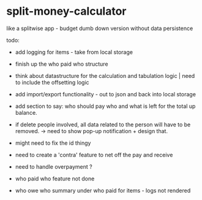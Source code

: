 # split-money-calculator
like a splitwise app - budget dumb down version without data persistence


todo:
- add logging for items - take from local storage
- finish up the who paid who structure
- think about datastructure for the calculation and tabulation logic | need to include the offsetting logic
- add import/export functionality - out to json and back into local storage

- add section to say: who should pay who and what is left for the total up balance.

- if delete people involved, all data related to the person will have to be removed.
 -> need to show pop-up notification + design that.

- might need to fix the id thingy


- need to create a 'contra' feature to net off the pay and receive
- need to handle overpayment ?
- who paid who feature not done
- who owe who summary under who paid for items - logs not rendered